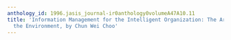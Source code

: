 ```yaml
---
anthology_id: 1996.jasis_journal-ir0anthology0volumeA47A10.11
title: 'Information Management for the Intelligent Organization: The Art of Scanning
  the Environment, by Chun Wei Choo'
---
```

